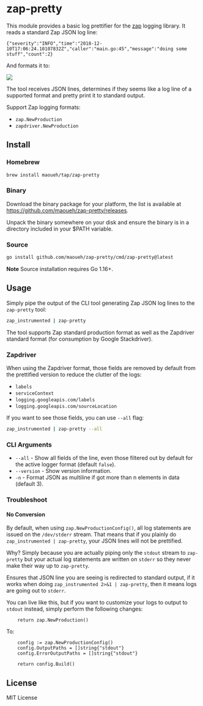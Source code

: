 # zap-pretty

This module provides a basic log prettifier for the [zap](https://github.com/uber-go/zap)
logging library. It reads a standard Zap JSON log line:

```
{"severity":"INFO","time":"2018-12-10T17:06:24.10107832Z","caller":"main.go:45","message":"doing some stuff","count":2}
```

And formats it to:

![](./docs/readme_colored_output.png)


The tool receives JSON lines, determines if they seems like a log line of a supported format
and pretty print it to standard output.

Support Zap logging formats:
- `zap.NewProduction`
- `zapdriver.NewProduction`

## Install

### Homebrew

```sh
brew install maoueh/tap/zap-pretty
```

### Binary

Download the binary package for your platform, the list is available at
https://github.com/maoueh/zap-pretty/releases.

Unpack the binary somewhere on your disk and ensure the binary is in a
directory included in your $PATH variable.

### Source

```sh
go install github.com/maoueh/zap-pretty/cmd/zap-pretty@latest
```

**Note** Source installation requires Go 1.16+.

## Usage

Simply pipe the output of the CLI tool generating Zap JSON log lines to the `zap-pretty` tool:

```sh
zap_instrumented | zap-pretty
```

The tool supports Zap standard production format as well as the Zapdriver standard format (for
consumption by Google Stackdriver).

### Zapdriver

When using the Zapdriver format, those fields are removed by default from the prettified version
to reduce the clutter of the logs:

- `labels`
- `serviceContext`
- `logging.googleapis.com/labels`
- `logging.googleapis.com/sourceLocation`

If you want to see those fields, you can use `--all` flag:

```sh
zap_instrumented | zap-pretty --all
```

### CLI Arguments

- `--all` - Show all fields of the line, even those filtered out by default for the active logger format (default `false`).
- `--version` - Show version information.
- `-n` - Format JSON as multiline if got more than n elements in data (default 3).

### Troubleshoot

#### No Conversion

By default, when using `zap.NewProductionConfig()`, all log statements are issued on
the `/dev/stderr` stream. That means that if you plainly do `zap_instrumented | zap-pretty`,
your JSON lines will not be prettified.

Why? Simply because you are actually piping only the `stdout` stream to `zap-pretty`
but your actual log statements are written on `stderr` so they never make their way
up to `zap-pretty`.

Ensures that JSON line you are seeing is redirected to standard output, if it works
when doing `zap_instrumented 2>&1 | zap-pretty`, then it means logs are going out
to `stderr`.

You can live like this, but if you want to customize your logs to output to `stdout`
instead, simply perform the following changes:

```
    return zap.NewProduction()
```

To:

```
    config := zap.NewProductionConfig()
    config.OutputPaths = []string{"stdout"}
    config.ErrorOutputPaths = []string{"stdout"}

    return config.Build()
```

## License

MIT License
